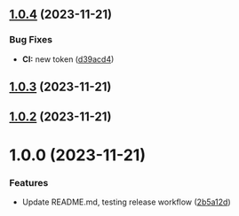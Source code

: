 ## [1.0.4](https://github.com/airlookjs/svelte-sequence-editor/compare/v1.0.3...v1.0.4) (2023-11-21)


### Bug Fixes

* **CI:** new token ([d39acd4](https://github.com/airlookjs/svelte-sequence-editor/commit/d39acd471043d25fc57eb15b6d2cbc3c1d1da85f))

## [1.0.3](https://github.com/airlookjs/svelte-sequence-editor/compare/v1.0.2...v1.0.3) (2023-11-21)

## [1.0.2](https://github.com/airlookjs/svelte-sequence-editor/compare/v1.0.1...v1.0.2) (2023-11-21)

# 1.0.0 (2023-11-21)

### Features

- Update README.md, testing release workflow ([2b5a12d](https://github.com/airlookjs/svelte-sequence-editor/commit/2b5a12d6a86447833132a818646050e94febdf48))
